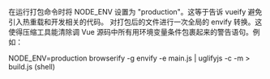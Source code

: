 在运行打包命令时将 NODE_ENV 设置为 "production"。这等于告诉 vueify 避免引入热重载和开发相关的代码。
对打包后的文件进行一次全局的 envify 转换。这使得压缩工具能清除调 Vue 源码中所有用环境变量条件包裹起来的警告语句。例如：

NODE_ENV=production browserify -g envify -e main.js | uglifyjs -c -m > build.js  (shell)